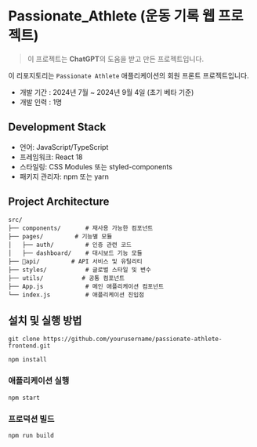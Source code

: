# Passionate_Athlete (운동 기록 웹 프로젝트)

> 이 프로젝트는 **ChatGPT**의 도움을 받고 만든 프로젝트입니다.

이 리포지토리는 `Passionate Athlete` 애플리케이션의 회원 프론트 프로젝트입니다.
- 개발 기간 : 2024년 7월 ~ 2024년 9월 4일 (초기 베타 기준)
- 개발 인력 : 1명


## Development Stack


- 언어: JavaScript/TypeScript
- 프레임워크: React 18
- 스타일링: CSS Modules 또는 styled-components
- 패키지 관리자: npm 또는 yarn

## Project Architecture

```
src/
├── components/       # 재사용 가능한 컴포넌트
├── pages/         # 기능별 모듈
│   ├── auth/         # 인증 관련 코드
│   ├── dashboard/    # 대시보드 기능 모듈
├── api/         # API 서비스 및 유틸리티
├── styles/           # 글로벌 스타일 및 변수
├── utils/           # 공통 컴포넌트
├── App.js            # 메인 애플리케이션 컴포넌트
└── index.js          # 애플리케이션 진입점
```

## 설치 및 실행 방법

```
git clone https://github.com/yourusername/passionate-athlete-frontend.git
```
```
npm install
```
### 애플리케이션 실행
```
npm start
```
### 프로덕션 빌드
```
npm run build
```
